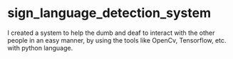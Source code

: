 # sign_language_detection_system
I created a system to help the dumb and deaf to interact with the other people in an easy manner, by using the tools like OpenCv, Tensorflow, etc. with python language. 
